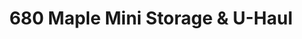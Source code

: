 ---
title: "680 Maple Mini Storage & U-Haul"
url: /omaha/680-maple-mini-storage-und-u-haul/
shop: Baumarkt
---